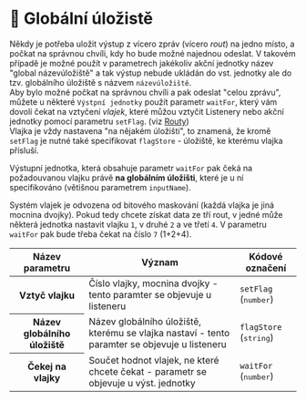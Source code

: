 # 🧺 Globální úložistě
Někdy je potřeba uložit výstup z vícero zpráv (vícero *rout*) na jedno místo, a počkat na správnou chvíli, kdy ho bude možné najednou odeslat. V takovém případě je možné použít v parametrech jakékoliv akční jednotky název "global názevúložiště" a tak výstup nebude ukládán do vst. jednotky ale do tzv. globálního úložiště s názvem `názevúložiště`.  
Aby bylo možné počkat na správnou chvíli a pak odeslat "celou zprávu", můžete u některé `Výstpní jednotky` použít parametr `waitFor`, který vám dovolí čekat na vztyčení *vlajek*, které můžou vztyčit Listenery nebo akční jednotky pomocí parametru `setFlag`. (viz [Routy](/Format/Routes.md))  
Vlajka je vždy nastavena "na nějakém úložišti", to znamená, že kromě `setFlag` je nutné také specifikovat `flagStore` - úložiště, ke kterému vlajka přísluší.

Výstupní jednotka, která obsahuje parametr `waitFor` pak čeká na požadouvanou vlajku právě **na globálním úložišti**, které je u ní specifikováno (větišnou parametrem `inputName`).

Systém vlajek je odvozena od bitového maskování (každá vlajka je jiná mocnina dvojky). Pokud tedy chcete získat data ze tří rout, v jedné může některá jednotka nastavit vlajku `1`, v druhé `2` a ve třetí `4`. V parametru `waitFor` pak bude třeba čekat na číslo `7` (1+2+4).
<table>
    <thead>
        <tr>
            <th>Název parametru</th><th>Význam</th><th>Kódové označení</th>
        </tr>
    </thead>
    <tr>
        <th>Vztyč vlajku</th><td>Číslo vlajky, mocnina dvojky - tento paramter se objevuje u listeneru</td>
        <td><code>setFlag</code> (<tt>number</tt>)</td>
    </tr>
    <tr>
        <th>Název globálního úložiště</th><td>Název globálního úložiště, kterému se vlajka nastaví - tento paramter se objevuje u listeneru</td>
        <td><code>flagStore</code> (<tt>string</tt>)</td>
    </tr>
    <tr>
        <th>Čekej na vlajky</th><td>Součet hodnot vlajek, ne které chcete čekat - parametr se objevuje u výst. jednotky</td>
        <td><code>waitFor</code> (<tt>number</tt>)</td>
    </tr>
</table>
